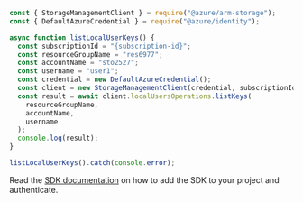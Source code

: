 ```javascript
const { StorageManagementClient } = require("@azure/arm-storage");
const { DefaultAzureCredential } = require("@azure/identity");

async function listLocalUserKeys() {
  const subscriptionId = "{subscription-id}";
  const resourceGroupName = "res6977";
  const accountName = "sto2527";
  const username = "user1";
  const credential = new DefaultAzureCredential();
  const client = new StorageManagementClient(credential, subscriptionId);
  const result = await client.localUsersOperations.listKeys(
    resourceGroupName,
    accountName,
    username
  );
  console.log(result);
}

listLocalUserKeys().catch(console.error);
```

Read the [SDK documentation](https://github.com/Azure/azure-sdk-for-js/blob/%40azure%2Farm-storage_17.2.0/sdk/storage/arm-storage/README.md) on how to add the SDK to your project and authenticate.
